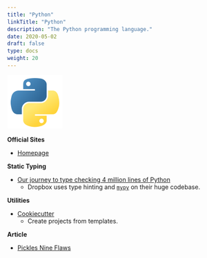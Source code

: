 ```yaml
---
title: "Python"
linkTitle: "Python"
description: "The Python programming language."
date: 2020-05-02
draft: false
type: docs
weight: 20
---
```


![Python Logo](python.png)

**Official Sites**

* [Homepage](https://python.org)

**Static Typing**

* [Our journey to type checking 4 million lines of Python](https://dropbox.tech/application/our-journey-to-type-checking-4-million-lines-of-python)
  * Dropbox uses type hinting and [`mypy`](http://mypy-lang.org/) on their huge codebase.

**Utilities**

* [Cookiecutter](https://github.com/cookiecutter/cookiecutter)
  * Create projects from templates.

**Article**

* [Pickles Nine Flaws](https://nedbatchelder.com/blog/202006/pickles_nine_flaws.html)
